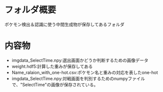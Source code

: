 # フォルダ概要
ポケモン検出＆認識に使う中間生成物が保存してあるフォルダ

# 内容物
- imgdata_SelectTime.npy:選出画面かどうか判断するための画像データ
- weight.hdf5:計算した重みが保存してある
- Name_ralaion_with_one-hot.csv:ポケモン名と重みの対応を表したone-hot
- imgdata_SelectTime.npy:対戦画面を判別するためのnumpyファイルで、"SelectTime"の画像が保存されている。